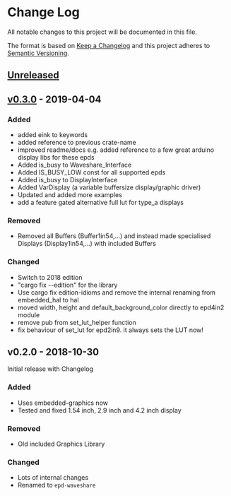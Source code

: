 # Change Log

All notable changes to this project will be documented in this file.

The format is based on [Keep a Changelog](http://keepachangelog.com/)
and this project adheres to [Semantic Versioning](http://semver.org/).

## [Unreleased]

<!-- ## [v0.3.1] - 2019-04-04 -->

## [v0.3.0] - 2019-04-04

### Added
- added eink to keywords
- added reference to previous crate-name
- improved readme/docs e.g. added reference to a few great arduino display libs for these epds
- Added is_busy to Waveshare_Interface
- Added IS_BUSY_LOW const for all supported epds
- Added is_busy to DisplayInterface
- Added VarDisplay (a variable buffersize display/graphic driver)
- Updated and added more examples
- add a feature gated alternative full lut for type_a displays

### Removed
- Removed all Buffers (Buffer1in54,...) and instead made specialised Displays (Display1in54,...) with included Buffers

### Changed
- Switch to 2018 edition
- "cargo fix --edition" for the library
- Use cargo fix edition-idioms and remove the internal renaming from embedded_hal to hal
- moved width, height and default_background_color directly to epd4in2 module
- remove pub from set_lut_helper function
- fix behaviour of set_lut for epd2in9. it always sets the LUT now!

## v0.2.0 - 2018-10-30

Initial release with Changelog

### Added
- Uses embedded-graphics now
- Tested and fixed 1.54 inch, 2.9 inch and 4.2 inch display

### Removed
- Old included Graphics Library

### Changed
- Lots of internal changes
- Renamed to `epd-waveshare`


[Unreleased]: https://github.com/Caemor/eink-waveshare-rs/compare/v0.3.0...HEAD
[v0.3.0]: https://github.com/Caemor/eink-waveshare-rs/compare/v0.2.0...v0.3.0
